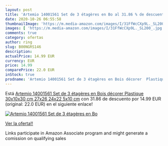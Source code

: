 ```yaml
---
layout: post
title: 'Artemio 14001561 Set de 3 étagères en Bo al 31.86 % de descuento'
date: 2020-10-26 06:55:58
thumbnailImage: 'https://m.media-amazon.com/images/I/31FfWcCXp9L._SL200_.jpg'
images: [ 'https://m.media-amazon.com/images/I/31FfWcCXp9L._SL200_.jpg' ]
comments: true
category: ofertas
author: ring
slug: B00NGRS146
description:
actualPrice: 14.99 EUR
currency: EUR
price: 14.99
comparePrice: 22.0 EUR
inStock: true
prodname: 'Artemio 14001561 Set de 3 étagères en Bois décorer  Plastique  30x10x30 cm 27x26  24x22 5x10 cm'
---
```


Está [Artemio 14001561 Set de 3 étagères en Bois décorer  Plastique  30x10x30 cm 27x26  24x22 5x10 cm](https://www.amazon.fr/dp/B00NGRS146/?tag=tolees0d-21) con 31.86 de descuento por 14.99 EUR (original: 22.0 EUR) en el siguiente enlace!

[![Artemio 14001561 Set de 3 étagères en Bo](https://m.media-amazon.com/images/I/31FfWcCXp9L._SL200_.jpg)](https://www.amazon.fr/dp/B00NGRS146/?tag=tolees0d-21)

[Ver la oferta!!](https://www.amazon.fr/dp/B00NGRS146/?tag=tolees0d-21)

Links participate in Amazon Associate program and might generate a comission on qualifying sales


